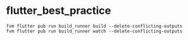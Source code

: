 # flutter_best_practice

```shell
fvm flutter pub run build_runner build --delete-conflicting-outputs
fvm flutter pub run build_runner watch --delete-conflicting-outputs
```